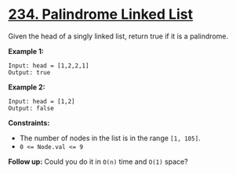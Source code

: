 # [234. Palindrome Linked List](https://leetcode.com/problems/palindrome-linked-list/)

Given the head of a singly linked list, return true if it is a palindrome.

**Example 1:**
```
Input: head = [1,2,2,1]
Output: true
```
**Example 2:**
```
Input: head = [1,2]
Output: false
```

**Constraints:**

* The number of nodes in the list is in the range `[1, 105]`.
* `0 <= Node.val <= 9`
 

**Follow up:** Could you do it in `O(n)` time and `O(1)` space?